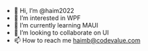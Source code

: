 - 👋 Hi, I’m @haim2022
- 👀 I’m interested in WPF
- 🌱 I’m currently learning MAUI
- 💞️ I’m looking to collaborate on UI
- 📫 How to reach me haimb@codevalue.com

<!---
haim2022/haim2022 is a ✨ special ✨ repository because its `README.md` (this file) appears on your GitHub profile.
You can click the Preview link to take a look at your changes.
--->
